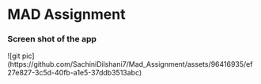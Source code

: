 <h1>MAD Assignment</h1>
<h3>Screen shot of the app</h3>
![git pic](https://github.com/SachiniDilshani7/Mad_Assignment/assets/96416935/ef27e827-3c5d-40fb-a1e5-37ddb3513abc)


